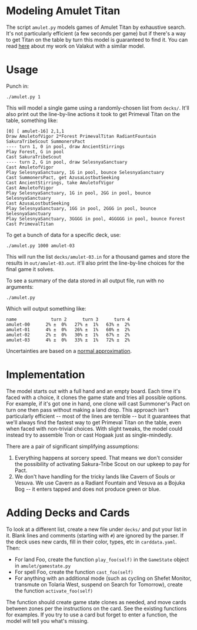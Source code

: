 # Modeling Amulet Titan

The script `amulet.py` models games of Amulet Titan by exhaustive search. It's not particularly efficient (a few seconds per game) but if there's a way to get Titan on the table by turn this model is guaranteed to find it. You can read [here](http://charles.uno/valakut-simulation/) about my work on Valakut with a similar model.

# Usage

Punch in:

```
./amulet.py 1
```

This will model a single game using a randomly-chosen list from `decks/`. It'll also print out the line-by-line actions it took to get Primeval Titan on the table, something like:

```
[0] [ amulet-16] 2,1,1
Draw AmuletofVigor 2*Forest PrimevalTitan RadiantFountain SakuraTribeScout SummonersPact
---- turn 1, 0 in pool, draw AncientStirrings
Play Forest, G in pool
Cast SakuraTribeScout
---- turn 2, G in pool, draw SelesnyaSanctuary
Cast AmuletofVigor
Play SelesnyaSanctuary, 1G in pool, bounce SelesnyaSanctuary
Cast SummonersPact, get AzusaLostbutSeeking
Cast AncientStirrings, take AmuletofVigor
Cast AmuletofVigor
Play SelesnyaSanctuary, 1G in pool, 2GG in pool, bounce SelesnyaSanctuary
Cast AzusaLostbutSeeking
Play SelesnyaSanctuary, 1GG in pool, 2GGG in pool, bounce SelesnyaSanctuary
Play SelesnyaSanctuary, 3GGGG in pool, 4GGGGG in pool, bounce Forest
Cast PrimevalTitan
```

To get a bunch of data for a specific deck, use:

```
./amulet.py 1000 amulet-03
```

This will run the list `decks/amulet-03.in` for a thousand games and store the results in `out/amulet-03.out`. it'll also print the line-by-line choices for the final game it solves.

To see a summary of the data stored in all output file, run with no arguments:

```
./amulet.py
```

Which will output something like:

```
name             turn 2      turn 3      turn 4
amulet-00      2% ±  0%   27% ±  1%   63% ±  2%
amulet-01      4% ±  0%   26% ±  1%   60% ±  2%
amulet-02      2% ±  0%   30% ±  1%   67% ±  2%
amulet-03      4% ±  0%   33% ±  1%   72% ±  2%
```

Uncertainties are based on a [normal approximation](https://alexgude.com/blog/fate-dice-intervals/). 

# Implementation

The model starts out with a full hand and an empty board. Each time it's faced with a choice, it clones the game state and tries all possible options. For example, if it's got one in hand, one clone will cast Summoner's Pact on turn one then pass without making a land drop. This approach isn't particularly efficient -- most of the lines are terrible -- but it guarantees that we'll always find the fastest way to get Primeval Titan on the table, even when faced with non-trivial choices. With slight tweaks, the model could instead try to assemble Tron or cast Hogaak just as single-mindedly.

There are a pair of significant simplifying assumptions:

1. Everything happens at sorcery speed. That means we don't consider the possibility of activating Sakura-Tribe Scout on our upkeep to pay for Pact.
2. We don't have handling for the tricky lands like Cavern of Souls or Vesuva. We use Cavern as a Radiant Fountain and Vesuva as a Bojuka Bog -- it enters tapped and does not produce green or blue.

# Adding Decks and Cards

To look at a different list, create a new file under `decks/` and put your list in it. Blank lines and comments (starting with `#`) are ignored by the parser. If the deck uses new cards, fill in their color, types, etc in `carddata.yaml`. Then:

- For land Foo, create the function `play_foo(self)` in the `GameState` object in `amulet/gamestate.py`
- For spell Foo, create the function `cast_foo(self)`
- For anything with an additional mode (such as cycling on Shefet Monitor, transmute on Tolaria West, suspend on Search for Tomorrow), create the function `activate_foo(self)`

The function should create game state clones as needed, and move cards between zones per the instructions on the card. See the existing functions for examples. If you try to use a card but forget to enter a function, the model will tell you what's missing.
